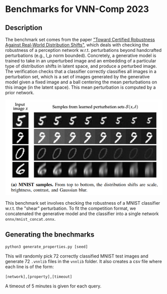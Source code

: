 # Benchmarks for VNN-Comp 2023

## Description

The benchmark set comes from the paper ["Toward Certified Robustness Against Real-World
Distribution Shifts"](https://arxiv.org/pdf/2206.03669.pdf), which deals with 
checking the robustness of a perception network  w.r.t. perturbations beyond 
handcrafted perturbations (e.g., l_p norm bounded). 
Concretely, a generative model is trained to take in an unperturbed image and an embedding 
of a particular type of distribution shifts in latent space, and produce a perturbed image.
The verification checks that a classifier correctly classifies all images in a perturbation set,
which is a set of images generated by the generative model given a fixed image and a
ball centering the mean perturbations on this image (in the latent space). 
This mean perturbation is computed by a prior network.

![Screenshot from 2023-06-02 14-56-25.png](./example.png)

This benchmark set involves checking the robustness of a MNIST classifier w.r.t. the
"shear" perturbation. To fit the competition format, we concatenated the generative model and 
the classifier into a single network ``onnx/mnist_concat.onnx``. 

## Generating the bnechmarks

``python3 generate_properties.py [seed]``

This will randomly pick 72 correctly classified MNIST test images and 
generate 72 `.vnnlib` files in the ``vnnlib`` folder. It also creates a csv file where each line
is of the form:

``[network],[property],[timeout]``

A timeout of 5 minutes is given for each query.
